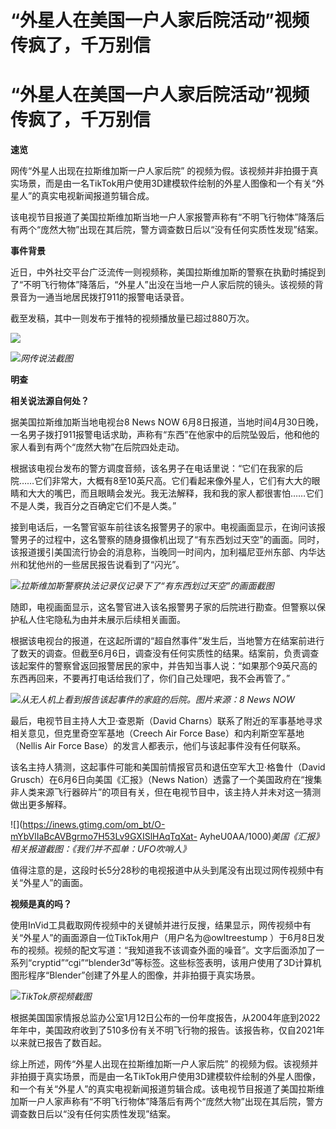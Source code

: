 # “外星人在美国一户人家后院活动”视频传疯了，千万别信

# “外星人在美国一户人家后院活动”视频传疯了，千万别信

**速览**

网传“外星人出现在拉斯维加斯一户人家后院”
的视频为假。该视频并非拍摄于真实场景，而是由一名TikTok用户使用3D建模软件绘制的外星人图像和一个有关“外星人”的真实电视新闻报道剪辑合成。

该电视节目报道了美国拉斯维加斯当地一户人家报警声称有“不明飞行物体”降落后有两个“庞然大物”出现在其后院，警方调查数日后以“没有任何实质性发现”结案。

**事件背景**

近日，中外社交平台广泛流传一则视频称，美国拉斯维加斯的警察在执勤时捕捉到了“不明飞行物体”降落后，“外星人”出没在当地一户人家后院的镜头。该视频的背景音为一通当地居民拨打911的报警电话录音。

截至发稿，其中一则发布于推特的视频播放量已超过880万次。

![](https://inews.gtimg.com/om_bt/OQpW6j6_5ay3iO1NaeJje2-c4BSDYaeqvYxIUMuu5sc3cAA/1000)

![](https://inews.gtimg.com/om_bt/O6AwZtuBgHbK4PpIMTX3Ju0XvAKZ_0NpkUCYYooF_0WBUAA/1000)_网传说法截图_

**明查**

**相关说法源自何处？**

据美国拉斯维加斯当地电视台8 News NOW
6月8日报道，当地时间4月30日晚，一名男子拨打911报警电话求助，声称有“东西”在他家中的后院坠毁后，他和他的家人看到有两个“庞然大物”在后院四处走动。

根据该电视台发布的警方调度音频，该名男子在电话里说：“它们在我家的后院……它们非常大，大概有8至10英尺高。它们看起来像外星人，它们有大大的眼睛和大大的嘴巴，而且眼睛会发光。我无法解释，我和我的家人都很害怕……它们不是人类，我百分之百确定它们不是人类。”

接到电话后，一名警官驱车前往该名报警男子的家中。电视画面显示，在询问该报警男子的过程中，这名警察的随身摄像机出现了“有东西划过天空”的画面。同时，该报道援引美国流行协会的消息称，当晚同一时间内，加利福尼亚州东部、内华达州和犹他州的一些居民报告说看到了“闪光”。

![](https://inews.gtimg.com/om_bt/OMLRDkUaOATaTke9GR_sb47b48SMs2Zd8jq4Paq3wUNGgAA/1000)_拉斯维加斯警察执法记录仪记录下了“有东西划过天空”的画面截图_

随即，电视画面显示，这名警官进入该名报警男子家的后院进行勘查。但警察以保护私人住宅隐私为由并未展示后续相关画面。

根据该电视台的报道，在这起所谓的“超自然事件”发生后，当地警方在结案前进行了数天的调查。但截至6月6日，调查没有任何实质性的结果。结案前，负责调查该起案件的警察曾返回报警居民的家中，并告知当事人说：“如果那个9英尺高的东西再回来，不要再打电话给我们了，你们自己处理吧，我不会再管了。”

![](https://inews.gtimg.com/om_bt/OFIGAoaQhJ3CSEIY0_6a7K1d9z0TJL1I74UmyqrIXL5lkAA/1000)_从无人机上看到报告该起事件的家庭的后院。图片来源：8
News NOW_

最后，电视节目主持人大卫·查恩斯（David Charns）联系了附近的军事基地寻求相关意见，但克里奇空军基地（Creech Air Force
Base）和内利斯空军基地（Nellis Air Force Base）的发言人都表示，他们与该起事件没有任何联系。

该名主持人猜测，这起事件可能和美国前情报官员和退伍空军大卫·格鲁什（David Grusch）在6月6日向美国《汇报》（News
Nation）透露了一个美国政府在“搜集非人类来源飞行器碎片”的项目有关，但在电视节目中，该主持人并未对这一猜测做出更多解释。

![](https://inews.gtimg.com/om_bt/O-mYbVlIaBcAVBgrmo7H53Lv9GXISlHAqTqXat-
AyheU0AA/1000)_美国《汇报》相关报道截图：《我们并不孤单：UFO吹哨人》_

值得注意的是，这段时长5分28秒的电视报道中从头到尾没有出现过网传视频中有关“外星人”的画面。

**视频是真的吗？**

使用InVid工具截取网传视频中的关键帧并进行反搜，结果显示，网传视频中有关“外星人”的画面源自一位TikTok用户（用户名为@owltreestump
）于6月8日发布的视频。视频的配文写道：“我知道我不该调查外面的噪音”。文字后面添加了一系列“cryptid”“cgi”“blender3d”等标签。这些标签表明，该用户使用了3D计算机图形程序“Blender”创建了外星人的图像，并非拍摄于真实场景。

![](https://inews.gtimg.com/om_bt/Oxqrdp5rxO7KdgLtfqgS5yMHEHBHQ5A0OHRgSY6El0LDAAA/1000)_TikTok原视频截图_

根据美国国家情报总监办公室1月12日公布的一份年度报告，从2004年底到2022年年中，美国政府收到了510多份有关不明飞行物的报告。该报告称，仅自2021年以来就已报告了数百起。

综上所述，网传“外星人出现在拉斯维加斯一户人家后院”
的视频为假。该视频并非拍摄于真实场景，而是由一名TikTok用户使用3D建模软件绘制的外星人图像，和一个有关“外星人”的真实电视新闻报道剪辑合成。该电视节目报道了美国拉斯维加斯一户人家声称有“不明飞行物体”降落后有两个“庞然大物”出现在其后院，警方调查数日后以“没有任何实质性发现”结案。

